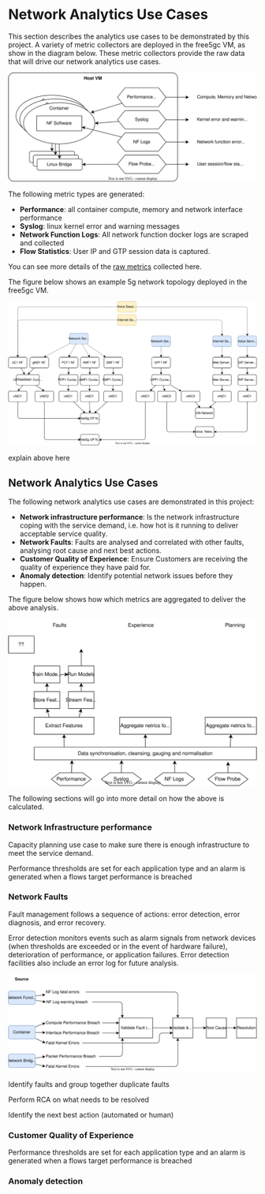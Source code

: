 # Network Analytics Use Cases

This section describes the analytics use cases to be demonstrated by this project. A variety of metric collectors are deployed in the free5gc VM, as show in the diagram below. These metric collectors provide the raw data that will drive our network analytics use cases. 

![metrics](metrics.drawio.svg)

The following metric types are generated: 

* __Performance__: all container compute, memory and network interface performance
* __Syslog__: linux kernel error and warning messages
* __Network Function Logs__: All network function docker logs are scraped and collected
* __Flow Statistics__: User IP and GTP session data is captured.

You can see more details of the [raw metrics](rawmetrics.md) collected here. 

The figure below shows an example 5g network topology deployed in the free5gc VM. 

![instance](exampleinstance.drawio.svg)

explain above here

## Network Analytics Use Cases

The following network analytics use cases are demonstrated in this project:

* __Network infrastructure performance__: Is the network infrastructure coping with the service demand, i.e. how hot is it running to deliver acceptable service quality. 
* __Network Faults__: Faults are analysed and correlated with other faults, analysing root cause and next best actions.
* __Customer Quality of Experience__: Ensure Customers are receiving the quality of experience they have paid for. 
* __Anomaly detection__: Identify potential network issues before they happen. 

The figure below shows how which metrics are aggregated to deliver the above analysis.  

![data models](datamodel.drawio.svg)

The following sections will go into more detail on how the above is calculated. 

### Network Infrastructure performance

Capacity planning use case to make sure there is enough infrastructure to meet the service demand. 

Performance thresholds are set for each application type and an alarm is generated when a flows target  performance is breached

### Network Faults

Fault management follows a sequence of actions: error detection, error diagnosis, and error recovery.

Error detection monitors events such as alarm signals from network devices (when thresholds are exceeded or in the event of hardware failure), deterioration of performance, or application failures. Error detection facilities also include an error log for future analysis.


![fault analysis](faults.drawio.svg)

Identify faults and group together duplicate faults

Perform RCA on what needs to be resolved

Identify the next best action (automated or human)

### Customer Quality of Experience

Performance thresholds are set for each application type and an alarm is generated when a flows target  performance is breached

### Anomaly detection

